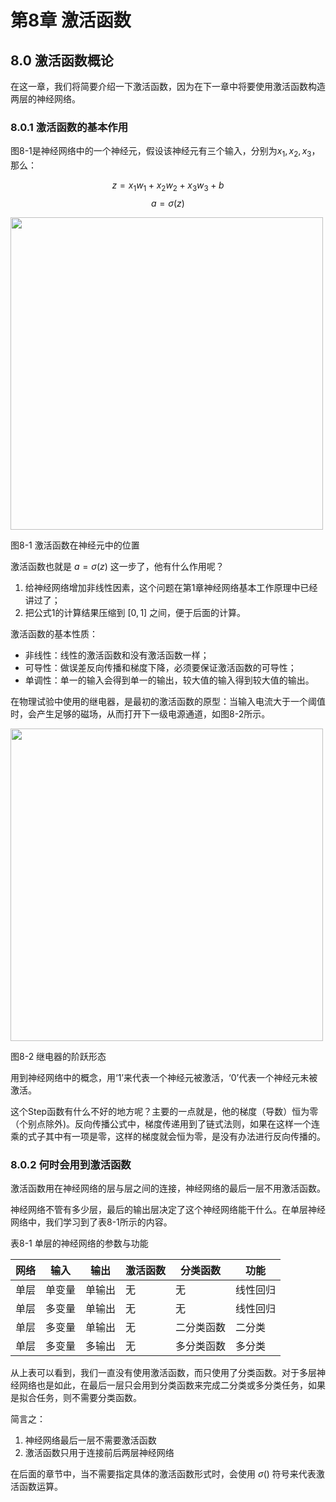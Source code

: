 <!--Copyright © Microsoft Corporation. All rights reserved.
  适用于[License](https://github.com/Microsoft/ai-edu/blob/master/LICENSE.md)版权许可-->

# 第8章 激活函数

## 8.0 激活函数概论

在这一章，我们将简要介绍一下激活函数，因为在下一章中将要使用激活函数构造两层的神经网络。

### 8.0.1 激活函数的基本作用

图8-1是神经网络中的一个神经元，假设该神经元有三个输入，分别为$x_1,x_2,x_3$，那么：

$$z=x_1 w_1 + x_2 w_2 + x_3 w_3 +b \tag{1}$$
$$a = \sigma(z) \tag{2}$$

<img src="https://aiedugithub4a2.blob.core.windows.net/a2-images/Images/1/NeuranCell.png" width="500" />

图8-1 激活函数在神经元中的位置

激活函数也就是 $a=\sigma(z)$ 这一步了，他有什么作用呢？

1. 给神经网络增加非线性因素，这个问题在第1章神经网络基本工作原理中已经讲过了；
2. 把公式1的计算结果压缩到 $[0,1]$ 之间，便于后面的计算。

激活函数的基本性质：

+ 非线性：线性的激活函数和没有激活函数一样；
+ 可导性：做误差反向传播和梯度下降，必须要保证激活函数的可导性；
+ 单调性：单一的输入会得到单一的输出，较大值的输入得到较大值的输出。

在物理试验中使用的继电器，是最初的激活函数的原型：当输入电流大于一个阈值时，会产生足够的磁场，从而打开下一级电源通道，如图8-2所示。

<img src="https://aiedugithub4a2.blob.core.windows.net/a2-images/Images/8/step.png" width="500" />

图8-2 继电器的阶跃形态

用到神经网络中的概念，用‘1’来代表一个神经元被激活，‘0’代表一个神经元未被激活。

这个Step函数有什么不好的地方呢？主要的一点就是，他的梯度（导数）恒为零（个别点除外)。反向传播公式中，梯度传递用到了链式法则，如果在这样一个连乘的式子其中有一项是零，这样的梯度就会恒为零，是没有办法进行反向传播的。

### 8.0.2 何时会用到激活函数

激活函数用在神经网络的层与层之间的连接，神经网络的最后一层不用激活函数。

神经网络不管有多少层，最后的输出层决定了这个神经网络能干什么。在单层神经网络中，我们学习到了表8-1所示的内容。

表8-1 单层的神经网络的参数与功能

|网络|输入|输出|激活函数|分类函数|功能|
|---|---|---|---|---|---|
|单层|单变量|单输出|无|无|线性回归|
|单层|多变量|单输出|无|无|线性回归|
|单层|多变量|单输出|无|二分类函数|二分类|
|单层|多变量|多输出|无|多分类函数|多分类|

从上表可以看到，我们一直没有使用激活函数，而只使用了分类函数。对于多层神经网络也是如此，在最后一层只会用到分类函数来完成二分类或多分类任务，如果是拟合任务，则不需要分类函数。

简言之：

1. 神经网络最后一层不需要激活函数
2. 激活函数只用于连接前后两层神经网络

在后面的章节中，当不需要指定具体的激活函数形式时，会使用 $\sigma()$ 符号来代表激活函数运算。
